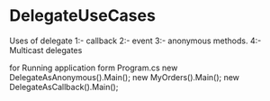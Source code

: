 # DelegateUseCases
Uses of delegate 
1:- callback 
2:- event 
3:- anonymous methods. 
4:- Multicast delegates

for Running application form Program.cs
new DelegateAsAnonymous().Main();
new MyOrders().Main();
new DelegateAsCallback().Main();
